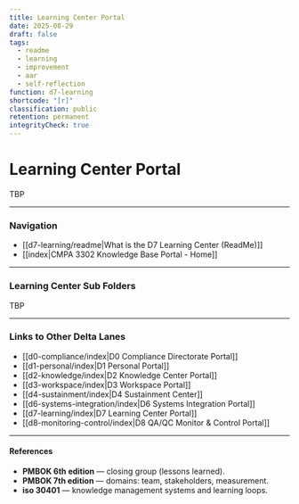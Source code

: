 ```yaml
---
title: Learning Center Portal
date: 2025-08-29
draft: false
tags:
  - readme
  - learning
  - improvement
  - aar
  - self-reflection
function: d7-learning
shortcode: "[r]"
classification: public
retention: permanent
integrityCheck: true
---
```

# Learning Center Portal
TBP  

---
### Navigation

- [[d7-learning/readme|What is the D7 Learning Center (ReadMe)]]  
- [[index|CMPA 3302 Knowledge Base Portal - Home]]

---
### Learning Center Sub Folders
TBP

---
### Links to Other Delta Lanes  

- [[d0-compliance/index|D0 Compliance Directorate Portal]]
- [[d1-personal/index|D1 Personal Portal]]  
- [[d2-knowledge/index|D2 Knowledge Center Portal]]
- [[d3-workspace/index|D3 Workspace Portal]] 
- [[d4-sustainment/index|D4 Sustainment Center]]  
- [[d6-systems-integration/index|D6 Systems Integration Portal]]  
- [[d7-learning/index|D7 Learning Center Portal]]  
- [[d8-monitoring-control/index|D8 QA/QC Monitor & Control Portal]]  

---
#### **References**

- **PMBOK 6th edition** — closing group (lessons learned).  
- **PMBOK 7th edition** — domains: team, stakeholders, measurement.  
- **iso 30401** — knowledge management systems and learning loops.  
